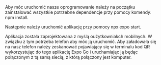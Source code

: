 Aby móc uruchomić nasze oprogramowanie należy na początku zainstalować wszystkie potrzebne
dependencje przy pomocy komendy: npm install.

Następnie należy uruchomić aplikację przy pomocy npx expo start.

Aplikacja została zaprojektowana z myślą oużytkowniakch mobilnych. W związku z tym potrzeba telefon aby móc ją uruchomić. Aby załadowała się na nasz telefon należy zeskanować pojawiający się w terminalu kod QR wykorzystując do tego aplikację Expo Go i uruchamiając ją będąc połączonym z tą samą siecią, z którą połączony jest komputer.
